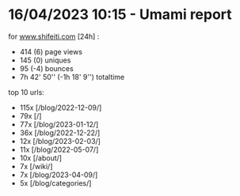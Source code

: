 # 16/04/2023 10:15 - Umami report
for www.shifeiti.com [24h] :

 - 414 (6) page views
 - 145 (0) uniques
 - 95 (-4) bounces
 - 7h 42' 50'' (-1h 18' 9'') totaltime


top 10 urls:
 - 115x [/blog/2022-12-09/]
 - 79x [/]
 - 77x [/blog/2023-01-12/]
 - 36x [/blog/2022-12-22/]
 - 12x [/blog/2023-02-03/]
 - 11x [/blog/2022-05-07/]
 - 10x [/about/]
 - 7x [/wiki/]
 - 7x [/blog/2023-04-09/]
 - 5x [/blog/categories/]


